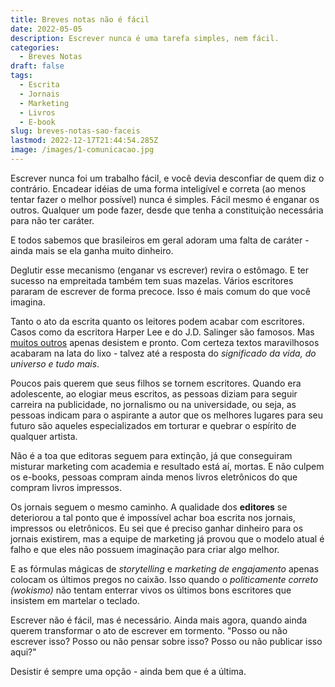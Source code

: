 ```yaml
---
title: Breves notas não é fácil
date: 2022-05-05
description: Escrever nunca é uma tarefa simples, nem fácil.
categories:
  - Breves Notas
draft: false
tags:
  - Escrita
  - Jornais
  - Marketing
  - Livros
  - E-book
slug: breves-notas-sao-faceis
lastmod: 2022-12-17T21:44:54.285Z
image: /images/1-comunicacao.jpg
---
```


Escrever nunca foi um trabalho fácil, e você devia desconfiar de quem diz o contrário. Encadear idéias de uma forma inteligível e correta (ao menos tentar fazer o melhor possível) nunca é simples. Fácil mesmo é enganar os outros. Qualquer um pode fazer, desde que tenha a constituição necessária para não ter caráter. 

E todos sabemos que brasileiros em geral adoram uma falta de caráter - ainda mais se ela ganha muito dinheiro.

Deglutir esse mecanismo (enganar vs escrever) revira o estômago. E ter sucesso na empreitada também tem suas mazelas. Vários escritores pararam de escrever de forma precoce. Isso é mais comum do que você imagina.

Tanto o ato da escrita quanto os leitores podem acabar com escritores. Casos como da escritora Harper Lee e do J.D. Salinger são famosos. Mas [muitos outros](https://time.com/3583141/when-writers-quit-writing/) apenas desistem e pronto. Com certeza textos maravilhosos acabaram na lata do lixo - talvez até a resposta do *significado da vida, do universo e tudo mais*.

Poucos pais querem que seus filhos se tornem escritores. Quando era adolescente, ao elogiar meus escritos, as pessoas diziam para seguir carreira na publicidade, no jornalismo ou na universidade, ou seja, as pessoas indicam para o aspirante a autor que os melhores lugares para seu futuro são aqueles especializados em torturar e quebrar o espírito de qualquer artista.

Não é a toa que editoras seguem para extinção, já que conseguiram misturar marketing com academia e resultado está aí, mortas. E não culpem os e-books, pessoas compram ainda menos livros eletrônicos do que compram livros impressos. 

Os jornais seguem o mesmo caminho. A qualidade dos **editores** se deteriorou a tal ponto que é impossível achar boa escrita nos jornais, impressos ou eletrônicos. Eu sei que é preciso ganhar dinheiro para os jornais existirem, mas a equipe de marketing já provou que o modelo atual é falho e que eles não possuem imaginação para criar algo melhor. 

E as fórmulas mágicas de *storytelling* e *marketing de engajamento* apenas colocam os últimos pregos no caixão. Isso quando o *politicamente correto (wokismo)* não tentam enterrar vivos os últimos bons escritores que insistem em martelar o teclado.

Escrever não é fácil, mas é necessário. Ainda mais agora, quando ainda querem transformar o ato de escrever em tormento. "Posso ou não escrever isso? Posso ou não pensar sobre isso? Posso ou não publicar isso aqui?"  

Desistir é sempre uma opção - ainda bem que é a última.

